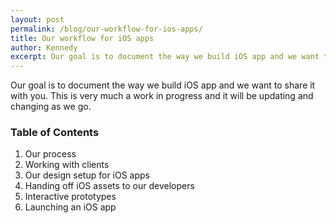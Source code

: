 ```yaml
---
layout: post
permalink: /blog/our-workflow-for-ios-apps/
title: Our workflow for iOS apps
author: Kennedy
excerpt: Our goal is to document the way we build iOS app and we want to share it with you.
---
```


<p>Our goal is to document the way we build iOS app and we want to share it with you. This is very much a work in progress and it will be updating and changing as we go.</p>

<h3>Table of Contents</h3>
<ol>
  <li>Our process</li>
  <li>Working with clients</li>
  <li>Our design setup for iOS apps</li>
  <li>Handing off iOS assets to our developers</li>
  <li>Interactive prototypes</li>
  <li>Launching an iOS app</li>
</ol>
